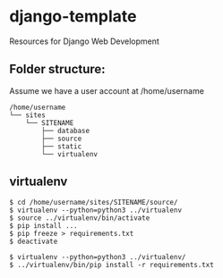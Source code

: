 django-template
===============

Resources for Django Web Development

## Folder structure:
Assume we have a user account at /home/username

    /home/username
    └── sites
        └── SITENAME
            ├── database
            ├── source
            ├── static
            └── virtualenv

## virtualenv

    $ cd /home/username/sites/SITENAME/source/
    $ virtualenv --python=python3 ../virtualenv
    $ source ../virtualenv/bin/activate
    $ pip install ...
    $ pip freeze > requirements.txt
    $ deactivate                                   

    $ virtualenv --python=python3 ../virtualenv/
    $ ../virtualenv/bin/pip install -r requirements.txt
